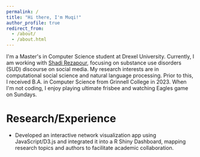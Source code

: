 ```yaml
---
permalink: /
title: "Hi there, I'm Muqi!"
author_profile: true
redirect_from: 
  - /about/
  - /about.html
---
```

I'm a Master's in Computer Science student at Drexel University. Currently, I am working with [Shadi Rezapour](https://www.shadirezapour.com/research-team), focusing on substance use disorders (SUD) discourse on social media. My research interests are in computational social science and natural language processing. Prior to this, I received B.A. in Computer Science from Grinnell College in 2023. When I'm not coding, I enjoy playing ultimate frisbee and watching Eagles game on Sundays.

Research/Experience
======
- Developed an interactive network visualization app using JavaScript/D3.js and integrated it into a R Shiny Dashboard, mapping research topics and authors to facilitate academic collaboration.


